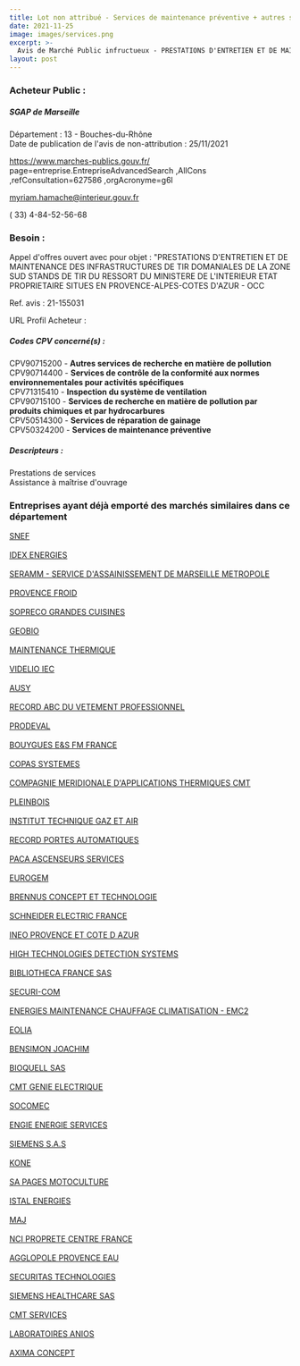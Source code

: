 ```yaml
---
title: Lot non attribué - Services de maintenance préventive + autres services
date: 2021-11-25
image: images/services.png
excerpt: >-
  Avis de Marché Public infructueux - PRESTATIONS D'ENTRETIEN ET DE MAINTENANCE DES INFRASTRUCTURES DE TIR DOMANIALES DE LA ZONE SUD STANDS DE TIR DU RESSORT DU MINISTERE DE L'INTERIEUR ETAT PROPRIETAIRE SITUES AU SGAMI SUD
layout: post
---
```


### Acheteur Public :
##### SGAP de Marseille
Département : 13 - Bouches-du-Rhône<br/>
Date de publication de l'avis de non-attribution : 25/11/2021


https://www.marches-publics.gouv.fr/ page=entreprise.EntrepriseAdvancedSearch ,AllCons ,refConsultation=627586 ,orgAcronyme=g6l

myriam.hamache@interieur.gouv.fr

( 33) 4-84-52-56-68
### Besoin :

Appel d'offres ouvert avec pour objet : "PRESTATIONS D'ENTRETIEN ET DE MAINTENANCE DES INFRASTRUCTURES DE TIR DOMANIALES DE LA ZONE SUD STANDS DE TIR DU RESSORT DU MINISTERE DE L'INTERIEUR ETAT PROPRIETAIRE SITUES EN PROVENCE-ALPES-COTES D'AZUR - OCC

Ref. avis : 21-155031

URL Profil Acheteur : 

##### Codes CPV concerné(s) :
CPV90715200 - **Autres services de recherche en matière de pollution** <br/>
CPV90714400 - **Services de contrôle de la conformité aux normes environnementales pour activités spécifiques** <br/>
CPV71315410 - **Inspection du système de ventilation** <br/>
CPV90715100 - **Services de recherche en matière de pollution par produits chimiques et par hydrocarbures** <br/>
CPV50514300 - **Services de réparation de gainage** <br/>
CPV50324200 - **Services de maintenance préventive** <br/>

##### Descripteurs :
Prestations de services <br/>
Assistance à maîtrise d'ouvrage <br/>

### Entreprises ayant déjà emporté des marchés similaires dans ce département
<a href="/entreprise-543/siren-056800659">SNEF</a><br/><br/>
<a href="/entreprise-545/siren-315871640">IDEX ENERGIES</a><br/><br/>
<a href="/entreprise-546/siren-318520483">SERAMM - SERVICE D'ASSAINISSEMENT DE MARSEILLE METROPOLE</a><br/><br/>
<a href="/entreprise-547/siren-328998729">PROVENCE FROID</a><br/><br/>
<a href="/entreprise-548/siren-338200991">SOPRECO GRANDES CUISINES</a><br/><br/>
<a href="/entreprise-549/siren-343133344">GEOBIO</a><br/><br/>
<a href="/entreprise-550/siren-348083445">MAINTENANCE THERMIQUE</a><br/><br/>
<a href="/entreprise-550/siren-350093704">VIDELIO IEC</a><br/><br/>
<a href="/entreprise-551/siren-352905707">AUSY</a><br/><br/>
<a href="/entreprise-551/siren-352918494">RECORD ABC DU VETEMENT PROFESSIONNEL</a><br/><br/>
<a href="/entreprise-551/siren-377592324">PRODEVAL</a><br/><br/>
<a href="/entreprise-552/siren-381762038">BOUYGUES E&S FM FRANCE</a><br/><br/>
<a href="/entreprise-552/siren-384870234">COPAS SYSTEMES</a><br/><br/>
<a href="/entreprise-553/siren-385221536">COMPAGNIE MERIDIONALE D'APPLICATIONS THERMIQUES CMT</a><br/><br/>
<a href="/entreprise-554/siren-393371349">PLEINBOIS</a><br/><br/>
<a href="/entreprise-554/siren-394082697">INSTITUT TECHNIQUE GAZ ET AIR</a><br/><br/>
<a href="/entreprise-555/siren-399024652">RECORD PORTES AUTOMATIQUES</a><br/><br/>
<a href="/entreprise-555/siren-402023360">PACA ASCENSEURS SERVICES</a><br/><br/>
<a href="/entreprise-555/siren-402822019">EUROGEM</a><br/><br/>
<a href="/entreprise-558/siren-418454377">BRENNUS CONCEPT ET TECHNOLOGIE</a><br/><br/>
<a href="/entreprise-558/siren-421106709">SCHNEIDER ELECTRIC FRANCE</a><br/><br/>
<a href="/entreprise-559/siren-429811284">INEO PROVENCE ET COTE D AZUR</a><br/><br/>
<a href="/entreprise-561/siren-440273969">HIGH TECHNOLOGIES DETECTION SYSTEMS</a><br/><br/>
<a href="/entreprise-562/siren-444272009">BIBLIOTHECA FRANCE SAS</a><br/><br/>
<a href="/entreprise-562/siren-447939265">SECURI-COM</a><br/><br/>
<a href="/entreprise-564/siren-477962484">ENERGIES MAINTENANCE CHAUFFAGE CLIMATISATION - EMC2</a><br/><br/>
<a href="/entreprise-569/siren-510022080">EOLIA</a><br/><br/>
<a href="/entreprise-569/siren-510767940">BENSIMON JOACHIM</a><br/><br/>
<a href="/entreprise-569/siren-517577433">BIOQUELL SAS</a><br/><br/>
<a href="/entreprise-572/siren-534022389">CMT GENIE ELECTRIQUE</a><br/><br/>
<a href="/entreprise-572/siren-548500149">SOCOMEC</a><br/><br/>
<a href="/entreprise-572/siren-552046955">ENGIE ENERGIE SERVICES</a><br/><br/>
<a href="/entreprise-572/siren-562016774">SIEMENS S.A.S</a><br/><br/>
<a href="/entreprise-573/siren-592052302">KONE</a><br/><br/>
<a href="/entreprise-573/siren-642620496">SA PAGES MOTOCULTURE</a><br/><br/>
<a href="/entreprise-574/siren-750116626">ISTAL ENERGIES</a><br/><br/>
<a href="/entreprise-574/siren-775733835">MAJ</a><br/><br/>
<a href="/entreprise-575/siren-789537941">NCI PROPRETE CENTRE FRANCE</a><br/><br/>
<a href="/entreprise-575/siren-789816642">AGGLOPOLE PROVENCE EAU</a><br/><br/>
<a href="/entreprise-577/siren-801611443">SECURITAS TECHNOLOGIES</a><br/><br/>
<a href="/entreprise-578/siren-810794800">SIEMENS HEALTHCARE SAS</a><br/><br/>
<a href="/entreprise-578/siren-817964430">CMT SERVICES</a><br/><br/>
<a href="/entreprise-579/siren-823326061">LABORATOIRES ANIOS</a><br/><br/>
<a href="/entreprise-581/siren-854800745">AXIMA CONCEPT</a><br/><br/>
